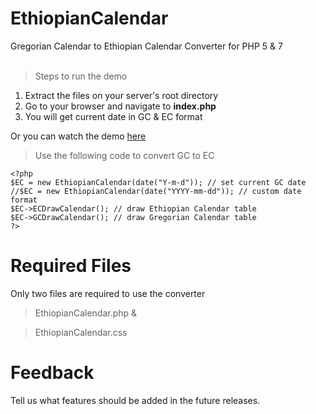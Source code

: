 # EthiopianCalendar
Gregorian Calendar to Ethiopian Calendar Converter for PHP 5 & 7
<br>
<br>

> Steps to run the demo

1. Extract the files on your server's root directory
2. Go to your browser and navigate to **index.php**
3. You will get current date in GC & EC format

Or you can watch the demo [here](http://ytdevelopment.zya.me/EthiopianCalendar/)

> Use the following code to convert GC to EC

`<?php`
<br>`$EC = new EthiopianCalendar(date("Y-m-d")); // set current GC date`
<br>`//$EC = new EthiopianCalendar(date("YYYY-mm-dd")); // custom date format`
<br>`$EC->ECDrawCalendar(); // draw Ethiopian Calendar table`
<br>`$EC->GCDrawCalendar(); // draw Gregorian Calendar table`
<br>`?>`

# Required Files

Only two files are required to use the converter
> EthiopianCalendar.php &

> EthiopianCalendar.css


# Feedback
Tell us what features should be added in the future releases.
